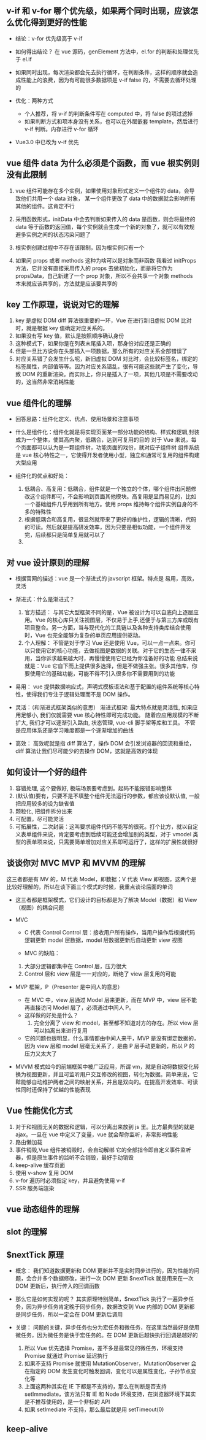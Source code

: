 ## v-if 和 v-for 哪个优先级，如果两个同时出现，应该怎么优化得到更好的性能

- 结论：v-for 优先级高于 v-if

- 如何得出结论？ 在 vue 源码，genElement 方法中，el.for 的判断和处理优先于 el.if

- 如果同时出现，每次渲染都会先去执行循环，在判断条件，这样的顺序就会造成性能上的浪费，因为有可能很多数据项是 v-if false 的，不需要去循环处理的

- 优化：两种方式

  - 个人推荐，将 v-if 的判断条件写在 computed 中，将 false 的项过滤掉
  - 如果判断方式和项本身没有关系，也可以在外层嵌套 template，然后进行 v-if 判断。内存进行 v-for 循环

- Vue3.0 中已改为 v-if 优先

## vue 组件 data 为什么必须是个函数，而 vue 根实例则没有此限制

1. vue 组件可能存在多个实例，如果使用对象形式定义一个组件的 data，会导致他们共用一个 data 对象，
   某一个组件更改了 data 中的数据就会影响所有其他的组件。这肯定不行
2. 采用函数形式，initData 中会去判断如果传入的 data 是函数，则会将最终的 data 等于函数的返回值，每个实例就会生成一个新的对象了，就可以有效规避多实例之间的状态污染问题了

3. 根实例创建过程中不存在该限制，因为根实例只有一个

4. 如果问 props 或者 methods 这种为啥可以是对象而非函数
   我看过 initProps 方法，它并没有直接采用传入的 props 去做初始化，而是将它作为 propsData，自己新建了一个 prop 对象，所以不会共享一个对象
   methods 本来就应该共享的，方法就是应该要共享的

## key 工作原理，说说对它的理解

1. key 是虚拟 DOM diff 算法很重要的一环，Vue 在进行新旧虚拟 DOM 比对时，就是根据 key 值确定对应关系的。
2. 如果没有写 key 值，默认是按照顺序确认身份
3. 这种模式下，如果你是在列表末尾插入项，那身份对应还是正确的
4. 但是一旦比方说你在头部插入一项数据，那么所有的对应关系全部错误了
5. 对应关系错了会发生什么呢，新旧虚拟 DOM 对比时，会比较标签名，绑定的标签属性，内部值等等。因为对应关系错乱，很有可能这些就产生了变化，导致 DOM 的重新渲染。而实际上，你只是插入了一项，其他几项是不需要改动的，这当然非常消耗性能

## vue 组件化的理解

- 回答思路：组件化定义、优点、使用场景和注意事项

- 什么是组件化：组件化就是将实现页面某一部分功能的结构、样式和逻辑,封装成为一个整体，使其高内聚，低耦合，达到可复用的目的
  对于 Vue 来说，每个页面都可以认为是一颗组件树，功能页面的戏份，就对应子组件树
  组件系统是 vue 核心特性之一，它使得开发者使用小型，独立和通常可复用的组件构建大型应用
- 组件化的优点和好处：
  1. 低耦合、高复用：低耦合，组件就是一个独立的个体，哪个组件出问题修改这个组件即可，不会影响到页面其他模块。高复用是显而易见的，比如一个基础组件几乎用到所有地方。使用 props 维持每个组件实例自身的不多的特殊性
  2. 根据低耦合和高复用，很显然就带来了更好的维护性，逻辑的清晰，代码的可读。然后就是提高研发效率，因为只要是相似功能，一个组件开发完，后续都只是简单复用就可以了
  3.

## 对 vue 设计原则的理解

- 根据官网的描述：vue 是一个渐进式的 javscript 框架。特点是 易用，高效，灵活

- 渐进式：什么是渐进式？

  1. 官方描述：
     与其它大型框架不同的是，Vue 被设计为可以自底向上逐层应用。Vue 的核心库只关注视图层，不仅易于上手,还便于与第三方库或既有项目整合。另一方面，当与现代化的工具链以及各种支持类库结合使用时，Vue 也完全能够为复杂的单页应用提供驱动。
  2. 个人理解：
     不管是对于学习 Vue 还是使用 Vue，可以一点一点来。你可以只使用它的核心功能，去做视图是数据的关联。对于它的生态一律不采用，当你诉求越来越大时，再慢慢使用它已经为你准备好的功能
     总结来说就是：Vue 它自下而上提供很多选择，但是不做强主张。很多其他库，你要使用它的基础功能，可能不得不引入很多你不需要用到的功能

- 易用：
  vue 提供数据响应式，声明式模板语法和基于配置的组件系统等核心特性，使得我们专注于逻辑处理而不是 DOM 操作。
- 灵活：（和渐进式框架类似的意思）
  渐进式框架: 最大特点就是灵活性, 如果应用足够小, 我们仅就需要 vue 核心特性即可完成功能。 随着应应用规模的不断扩大, 我们才可以逐渐引入路由, 状态管理, vue-cli 脚手架等库和工具。 不管是应用体系还是学习难度都是一个逐渐增加的曲线
- 高效：
  高效呢就是指 diff 算法了，操作 DOM 会引发浏览器的回流和重绘，diff 算法让我们尽可能少的去操作 DOM，这就是高效的体现

## 如何设计一个好的组件

1. 容错处理, 这个要做好, 极端场景要考虑到。起码不能报错影响整体
2. (默认值)要有，只要不是不填整个组件无法运行的参数，都应该设默认值, 一般把应用较多的设为缺省值
3. 颗粒化, 把组件拆分出来
4. 可配置，尽可能灵活
5. 可拓展性，二次封装：这叫要求组件代码不能写的很死。打个比方，就以自定义表单组件来说，肯定要考虑到后续可能还会增加别的类型，对于 vmodel 类型的表单项来说，只需要简单增加对应关系即可运行了，这样的扩展性就很好

## 谈谈你对 MVC MVP 和 MVVM 的理解

这三者都是有 MV 的，M 代表 Model，即数据；V 代表 View 即视图，这两个是比较好理解的，所以在谈下面三个模式的时候，我重点谈论后面的单词

- 这三者都是框架模式，它们设计的目标都是为了解决 Model（数据）和 View（视图）的耦合问题

- MVC

  - C 代表 Control
    Control 层：接收用户所有操作，当用户操作后根据代码逻辑更新 model 层数据，model 层数据更新后自动更新 view 视图

  - MVC 的缺陷：

  1. 大部分逻辑都集中在 Control 层，压力很大
  2. Control 层和 view 层是一一对应的，断绝了 view 层复用的可能

- MVP 框架，P（Presenter 是中间人的意思）
  - 在 MVC 中，view 层通过 Model 层来更新，而在 MVP 中，view 层不能再直接访问 Model 层了，必须通过中间人 P。
  - 这样做的好处是什么？
    1.  完全分离了 view 和 model，甚至都不知道对方的存在。所以 view 层可以抽离出来进行复用
  - 它的问题也很明显，什么事情都由中间人来干，MVP 是没有绑定数据的，因为 view 层和 model 层毫无关系了，是由 P 层手动更新的，所以 P 的压力又太大了

* MVVM 模式如今的前端框架中被广泛应用，所谓 vm，就是自动将数据变化转换为视图更新，并且可监听用户交互修改的视图，转化为数据。简单来说，它鞥能够自动维护两者之间的映射关系，并且是双向的。在提高开发效率、可读性同时还保持了优越的性能表现

## Vue 性能优化方式

1. 对于和视图无关的数据和逻辑，可以分离出来放到 js 里。比方最典型的就是 ajax。一旦在 vue 中定义了变量，vue 就会帮你监听，非常影响性能
2. 路由懒加载
3. 事件销毁,Vue 组件被销毁时，会自动解绑 它的全部指令即自定义事件监听器，但是原生事件的监听不会销毁，最好手动销毁
4. keep-alive 缓存页面
5. 使用 v-show 复用 DOM
6. v-for 遍历时必须指定 key，并且避免使用 v-if
7. SSR 服务端渲染

## vue 动态组件的理解

## slot 的理解

## \$nextTick 原理

- 概念：
  我们知道数据更新和 DOM 更新并不是实时同步进行的，因为性能的问题，会合并多个数据修改，进行一次 DOM 更新
  \$nextTick 就是用来在一次 DOM 更新后，执行传入的回调函数

- 那么它是如何实现的呢？
  其实原理特别简单，\$nextTick 执行了一遍异步任务，因为异步任务肯定晚于同步任务，数据改变到 Vue 内部的 DOM 更新都是同步任务，所以一定会在 DOM 更新后调用

- 关键：
  问题的关键，异步任务也分为宏任务和微任务，在这里当然最好是使用微任务，因为微任务是快于宏任务的。在 DOM 更新后越快执行回调是越好的
  1. 所以 Vue 优先选择 Promise，差不多是最常见的微任务，环境支持 Promise 就通过 Promise 延迟执行
  2. 如果不支持 Promise 就使用 MutationObserver，MutationObserver 会在指定的 DOM 发生变化时触发回调，变化可以是属性变化，子孙节点变化等
  3. 上面这两种其实在 IE 下都是不支持的，那么在判断是否支持 setImmediate，该方法只有 IE 和 Node 环境支持，在浏览器环境下其实是不推荐使用的，是一个非标的 API
  4. 如果 setImediate 不支持，那么最后就是用 setTimeout(0)

## keep-alive

